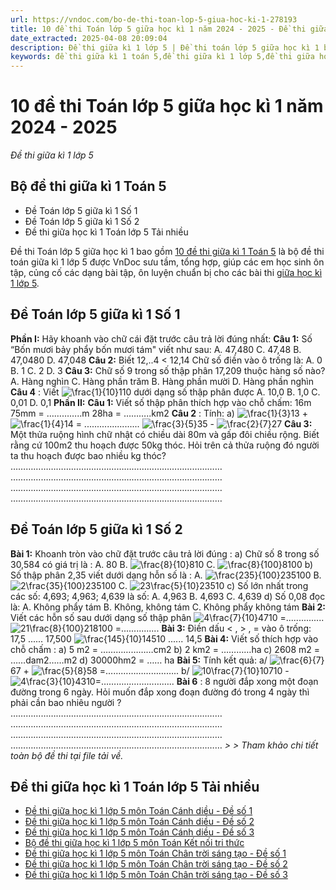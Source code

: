 ```yaml
---
url: https://vndoc.com/bo-de-thi-toan-lop-5-giua-hoc-ki-1-278193
title: 10 đề thi Toán lớp 5 giữa học kì 1 năm 2024 - 2025 - Đề thi giữa kì 1 lớp 5 - VnDoc.com
date_extracted: 2025-04-08 20:09:04
description: Đề thi giữa kì 1 lớp 5 | Đề thi toán lớp 5 giữa học kì 1 bao gồm 10 đề với các dạng bài chi tiết là tài liệu tham khảo cho các em học sinh ôn tập chuẩn bị cho các bài thi giữa học kì 1 đạt kết quả cao
keywords: đề thi giữa kì 1 toán 5,đề thi giữa kì 1 lớp 5,đề thi giữa học kì 1 lớp 5,đề thi toán lớp 5 giữa học kì 1,đề thi giữa kì 1 lớp 5 môn toán,đề kiểm tra giữa kì 1 lớp 5,đề thi toán giữa kì 1 lớp 5,đề cương ôn tập giữa học kì 1 lớp 5,đề toán lớp 5 giữa kì 1,bài thi giữa kì 1 lớp 5,đề thi giữa học kì 1 toán lớp 5
---
```


# 10 đề thi Toán lớp 5 giữa học kì 1 năm 2024 - 2025
 _Đề thi giữa kì 1 lớp 5_
## Bộ đề thi giữa kì 1 Toán 5
  * Đề Toán lớp 5 giữa kì 1 Số 1
  * Đề Toán lớp 5 giữa kì 1 Số 2
  * Đề thi giữa học kì 1 Toán lớp 5 Tải nhiều

Đề thi Toán lớp 5 giữa học kì 1 bao gồm [10 đề thi giữa kì 1 Toán 5](<https://vndoc.com/bo-de-thi-toan-lop-5-giua-hoc-ki-1-278193>) là bộ đề thi toán giữa kì 1 lớp 5 được VnDoc sưu tầm, tổng hợp, giúp các em học sinh ôn tập, củng cố các dạng bài tập, ôn luyện chuẩn bị cho các bài thi [giữa học kì 1 lớp 5](<https://vndoc.com/de-thi-giua-ki-1-lop5>).
## **Đề Toán lớp 5 giữa kì 1 Số 1**
**Phần I:**
Hãy khoanh vào chữ cái đặt trước câu trả lời đúng nhất:
**Câu 1:** Số “Bốn mươi bảy phẩy bốn mươi tám" viết như sau:
A. 47,480
C. 47,48
B. 47,0480
D. 47,048
**Câu 2:** Biết 12,..4 < 12,14
Chữ số điền vào ô trống là:
A. 0
B. 1
C. 2
D. 3
**Câu 3:** Chữ số 9 trong số thập phân 17,209 thuộc hàng số nào?
A. Hàng nghìn
C. Hàng phần trăm
B. Hàng phần mười
D. Hàng phần nghìn
**Câu 4** : Viết ![\\frac{1}{10}](https://i.vdoc.vn/data/image/blank.png)110 dưới dạng số thập phân được
A. 10,0
B. 1,0
C. 0,01
D. 0,1
**Phần II:**
**Câu 1:** Viết số thập phân thích hợp vào chỗ chấm:
16m 75mm = …………..m 28ha = ………..km2
**Câu 2** : Tính:
a\) ![\\frac{1}{3}](https://i.vdoc.vn/data/image/blank.png)13 \+ ![\\frac{1}{4}](https://i.vdoc.vn/data/image/blank.png)14 = ......................
![\\frac{3}{5}](https://i.vdoc.vn/data/image/blank.png)35 \- ![\\frac{2}{7}](https://i.vdoc.vn/data/image/blank.png)27
**Câu 3:** Một thửa ruộng hình chữ nhật có chiều dài 80m và gấp đôi chiều rộng. Biết rằng cứ 100m2 thu hoạch được 50kg thóc. Hỏi trên cả thửa ruộng đó người ta thu hoạch được bao nhiều kg thóc?
…………………………………………………………………………
…………………………………………………………………………
…………………………………………………………………………
…………………………………………………………………………
## **Đề Toán lớp 5 giữa kì 1 Số 2**
**Bài 1:**
Khoanh tròn vào chữ đặt trước câu trả lời đúng :
a\) Chữ số 8 trong số 30,584 có giá trị là :
A. 80
B. ![\\frac{8}{10}](https://i.vdoc.vn/data/image/blank.png)810
C. ![\\frac{8}{100}](https://i.vdoc.vn/data/image/blank.png)8100
b\) Số thập phân 2,35 viết dưới dạng hỗn số là :
A. ![\\frac{235}{100}](https://i.vdoc.vn/data/image/blank.png)235100
B. ![2\\frac{35}{100}](https://i.vdoc.vn/data/image/blank.png)235100
C. ![23\\frac{5}{10}](https://i.vdoc.vn/data/image/blank.png)23510
c\) Số lớn nhất trong các số: 4,693; 4,963; 4,639 là số:
A. 4,963
B. 4,693
C. 4,639
d\) Số 0,08 đọc là:
A. Không phẩy tám
B. Không, không tám
C. Không phẩy không tám
**Bài 2:** Viết các hỗn số sau dưới dạng số thập phân
![4\\frac{7}{10}](https://i.vdoc.vn/data/image/blank.png)4710 =...............
![21\\frac{8}{100}](https://i.vdoc.vn/data/image/blank.png)218100 =...............
**Bài 3:** Điền dấu < , > , = vào ô trống:
17,5 ...... 17,500
![\\frac{145}{10}](https://i.vdoc.vn/data/image/blank.png)14510 ...... 14,5
**Bài 4:** Viết số thích hợp vào chỗ chấm :
a\) 5 m2 = …………………cm2
b\) 2 km2 = …………ha
c\) 2608 m2 = ……dam2……m2
d\) 30000hm2 = …… ha
**Bài 5:** Tính kết quả:
a/ ![\\frac{6}{7}](https://i.vdoc.vn/data/image/blank.png)67 \+ ![\\frac{5}{8}](https://i.vdoc.vn/data/image/blank.png)58 =………………………..
b/ ![10\\frac{7}{10}](https://i.vdoc.vn/data/image/blank.png)10710 \- ![4\\frac{3}{10}](https://i.vdoc.vn/data/image/blank.png)4310=………………………..
**Bài 6** : 8 người đắp xong một đoạn đường trong 6 ngày. Hỏi muốn đắp xong đoạn đường đó trong 4 ngày thì phải cần bao nhiêu người ?
…………………………………………………………………………
…………………………………………………………………………
…………………………………………………………………………
…………………………………………………………………………
 _> > Tham khảo chi tiết toàn bộ đề thi tại file tải về._
## **Đề thi giữa học kì 1 Toán lớp 5 Tải nhiều**
  * [Đề thi giữa học kì 1 lớp 5 môn Toán Cánh diều - Đề số 1](<https://vndoc.com/de-thi-giua-hoc-ki-1-lop-5-mon-toan-canh-dieu-de-so-1-329237>)
  * [Đề thi giữa học kì 1 lớp 5 môn Toán Cánh diều - Đề số 2](<https://vndoc.com/de-thi-giua-hoc-ki-1-lop-5-mon-toan-canh-dieu-de-so-2-329608>)
  * [Đề thi giữa học kì 1 lớp 5 môn Toán Cánh diều - Đề số 3](<https://vndoc.com/de-thi-giua-hoc-ki-1-lop-5-mon-toan-canh-dieu-de-so-3-330089>)
  * [Bộ đề thi giữa học kì 1 lớp 5 môn Toán Kết nối tri thức](<https://vndoc.com/bo-de-thi-giua-hoc-ki-1-lop-5-mon-toan-ket-noi-tri-thuc-330012>)
  * [Đề thi giữa học kì 1 lớp 5 môn Toán Chân trời sáng tạo - Đề số 1](<https://vndoc.com/de-thi-giua-hoc-ki-1-lop-5-mon-toan-chan-troi-sang-tao-de-so-1-329238>)
  * [Đề thi giữa học kì 1 lớp 5 môn Toán Chân trời sáng tạo - Đề số 2](<https://vndoc.com/de-thi-giua-hoc-ki-1-lop-5-mon-toan-chan-troi-sang-tao-de-so-2-329278>)
  * [Đề thi giữa học kì 1 lớp 5 môn Toán Chân trời sáng tạo - Đề số 3](<https://vndoc.com/de-thi-giua-hoc-ki-1-lop-5-mon-toan-chan-troi-sang-tao-de-so-3-329281>)


